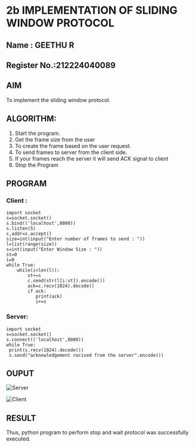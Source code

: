 # 2b IMPLEMENTATION OF SLIDING WINDOW PROTOCOL
## Name : GEETHU R
## Register No.:212224040089
## AIM
To implement the sliding window protocol.
## ALGORITHM:
1. Start the program.
2. Get the frame size from the user
3. To create the frame based on the user request.
4. To send frames to server from the client side.
5. If your frames reach the server it will send ACK signal to client
6. Stop the Program
## PROGRAM
### Client :
~~~
import socket
s=socket.socket()
s.bind(('localhost',8000))
s.listen(5)
c,addr=s.accept()
size=int(input("Enter number of frames to send : "))
l=list(range(size))
s=int(input("Enter Window Size : "))
st=0
i=0
while True:
    while(i<len(l)):
        st+=s
        c.send(str(l[i:st]).encode())
        ack=c.recv(1024).decode()
        if ack:
           print(ack)
           i+=s
~~~
### Server:
~~~
import socket
s=socket.socket()
s.connect(('localhost',8000))
while True: 
 print(s.recv(1024).decode())
 s.send("acknowledgement recived from the server".encode())
~~~
## OUPUT
![Server](https://github.com/user-attachments/assets/1f15cc72-b603-4ea5-a30b-eb91a5ce9b39)

![Client](https://github.com/user-attachments/assets/d0880186-fef8-40b3-b0bb-e0009d485159)

## RESULT
Thus, python program to perform stop and wait protocol was successfully executed.

